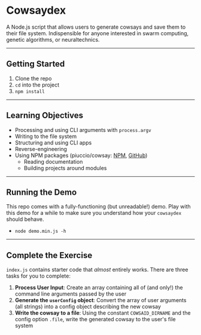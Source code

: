# Cowsaydex

A Node.js script that allows users to generate cowsays and save them to their file system.  Indispensible for anyone interested in swarm computing, genetic algorithms, or neuraltechnics.

---

## Getting Started

1. Clone the repo
1. `cd` into the project
1. `npm install`

---

## Learning Objectives

* Processing and using CLI arguments with `process.argv`
* Writing to the file system
* Structuring and using CLI apps
* Reverse-engineering
* Using NPM packages (piuccio/cowsay: [NPM](https://www.npmjs.com/package/cowsay), [GitHub](https://github.com/piuccio/cowsay))
  * Reading documentation
  * Building projects around modules

---

## Running the Demo

This repo comes with a fully-functioning (but unreadable!) demo.  Play with this demo for a while to make sure you understand how your `cowsaydex` should behave.

* `node demo.min.js -h`

---

## Complete the Exercise

`index.js` contains starter code that _almost_ entirely works.  There are three tasks for you to complete:

1. __Process User Input__: Create an array containing all of (and only!) the command line arguments passed by the user
1. __Generate the `userConfig` object__: Convert the array of user arguments (all strings) into a config object describing the new cowsay
1. __Write the cowsay to a file__: Using the constant `COWSAID_DIRNAME` and the config option `.file`, write the generated cowsay to the user's file system
